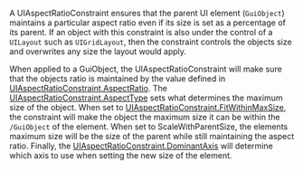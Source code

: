 A UIAspectRatioConstraint ensures that the parent UI element (`GuiObject`) maintains a particular aspect ratio even if its size is set as a percentage of its parent. If an object with this constraint is also under the control of a `UILayout` such as `UIGridLayout`, then the constraint controls the objects size and overwrites any size the layout would apply.

When applied to a GuiObject, the UIAspectRatioConstraint will make sure that the objects ratio is maintained by the value defined in [UIAspectRatioConstraint.AspectRatio](https://developer.roblox.com/api-reference/property/UIAspectRatioConstraint/AspectRatio). The [UIAspectRatioConstraint.AspectType](https://developer.roblox.com/api-reference/property/UIAspectRatioConstraint/AspectType) sets what determines the maximum size of the object. When set to [UIAspectRatioConstraint.FitWithinMaxSize](https://developer.roblox.com/search#stq=FitWithinMaxSize), the constraint will make the object the maximum size it can be within the `/GuiObject` of the element. When set to ScaleWithParentSize, the elements maximum size will be the size of the parent while still maintaining the aspect ratio. Finally, the [UIAspectRatioConstraint.DominantAxis](https://developer.roblox.com/api-reference/property/UIAspectRatioConstraint/DominantAxis) will determine which axis to use when setting the new size of the element.